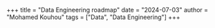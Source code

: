 +++
title = "Data Engineering roadmap"
date = "2024-07-03"
author = "Mohamed Kouhou"
tags = ["Data", "Data Engineering"]
+++

